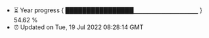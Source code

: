 - ⏳ Year progress { ████████████████▁▁▁▁▁▁▁▁▁▁▁▁▁▁ } 54.62 %
- ⏰ Updated on Tue, 19 Jul 2022 08:28:14 GMT

